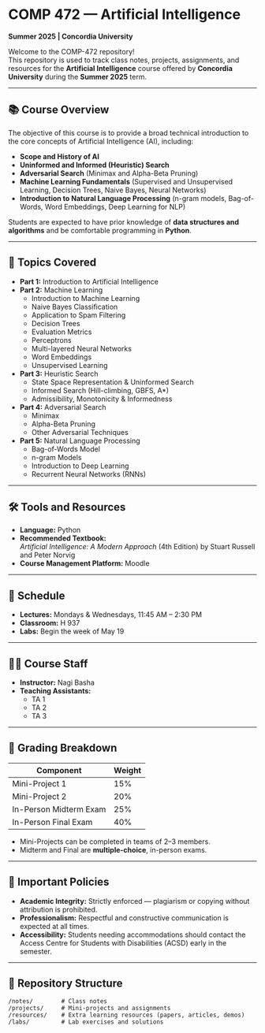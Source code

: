 # COMP 472 — Artificial Intelligence  
**Summer 2025 | Concordia University**

Welcome to the COMP-472 repository!  
This repository is used to track class notes, projects, assignments, and resources for the **Artificial Intelligence** course offered by **Concordia University** during the **Summer 2025** term.

---

## 📚 Course Overview

The objective of this course is to provide a broad technical introduction to the core concepts of Artificial Intelligence (AI), including:

- **Scope and History of AI**
- **Uninformed and Informed (Heuristic) Search**
- **Adversarial Search** (Minimax and Alpha-Beta Pruning)
- **Machine Learning Fundamentals** (Supervised and Unsupervised Learning, Decision Trees, Naive Bayes, Neural Networks)
- **Introduction to Natural Language Processing** (n-gram models, Bag-of-Words, Word Embeddings, Deep Learning for NLP)

Students are expected to have prior knowledge of **data structures and algorithms** and be comfortable programming in **Python**.

---

## 🧠 Topics Covered

- **Part 1:** Introduction to Artificial Intelligence
- **Part 2:** Machine Learning
  - Introduction to Machine Learning
  - Naive Bayes Classification
  - Application to Spam Filtering
  - Decision Trees
  - Evaluation Metrics
  - Perceptrons
  - Multi-layered Neural Networks
  - Word Embeddings
  - Unsupervised Learning
- **Part 3:** Heuristic Search
  - State Space Representation & Uninformed Search
  - Informed Search (Hill-climbing, GBFS, A*)
  - Admissibility, Monotonicity & Informedness
- **Part 4:** Adversarial Search
  - Minimax
  - Alpha-Beta Pruning
  - Other Adversarial Techniques
- **Part 5:** Natural Language Processing
  - Bag-of-Words Model
  - n-gram Models
  - Introduction to Deep Learning
  - Recurrent Neural Networks (RNNs)

---

## 🛠️ Tools and Resources

- **Language:** Python
- **Recommended Textbook:**  
  *Artificial Intelligence: A Modern Approach* (4th Edition) by Stuart Russell and Peter Norvig
- **Course Management Platform:** Moodle

---

## 📅 Schedule

- **Lectures:** Mondays & Wednesdays, 11:45 AM – 2:30 PM  
- **Classroom:** H 937  
- **Labs:** Begin the week of May 19

---

## 👨‍🏫 Course Staff

- **Instructor:** Nagi Basha 
- **Teaching Assistants:**
  - TA 1 
  - TA 2
  - TA 3

---

## 📝 Grading Breakdown

| Component               | Weight |
|-------------------------|--------|
| Mini-Project 1          | 15%    |
| Mini-Project 2          | 20%    |
| In-Person Midterm Exam  | 25%    |
| In-Person Final Exam    | 40%    |

- Mini-Projects can be completed in teams of 2–3 members.
- Midterm and Final are **multiple-choice**, in-person exams.

---

## 📢 Important Policies

- **Academic Integrity:** Strictly enforced — plagiarism or copying without attribution is prohibited.
- **Professionalism:** Respectful and constructive communication is expected at all times.
- **Accessibility:** Students needing accommodations should contact the Access Centre for Students with Disabilities (ACSD) early in the semester.

---

## 📂 Repository Structure

```plaintext
/notes/        # Class notes
/projects/     # Mini-projects and assignments
/resources/    # Extra learning resources (papers, articles, demos)
/labs/         # Lab exercises and solutions
